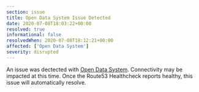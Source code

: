 ```yaml
---
section: issue
title: Open Data System Issue Detected
date: 2020-07-08T18:03:22+00:00
resolved: true
informational: false
resolvedWhen: 2020-07-08T18:12:21+00:00
affected: ['Open Data System']
severity: disrupted
---
```

An issue was dectected with [Open Data System](https://data.sba.gov).  Connectivity may be impacted at this time.  Once the Route53 Healthcheck reports healthy, this issue will automatically resolve.
